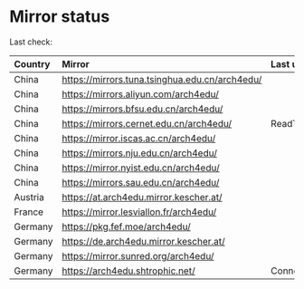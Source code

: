 <script src="./time.js"></script>
# Mirror status
Last check: <script type="text/javascript">localize(1754465526.8183753);</script>

|Country|Mirror|Last update|
|:------|:-----|:----------|
|China|https://mirrors.tuna.tsinghua.edu.cn/arch4edu/|<script type="text/javascript">localize(1754419977);</script>|
|China|https://mirrors.aliyun.com/arch4edu/|<script type="text/javascript">localize(1754419977);</script>|
|China|https://mirrors.bfsu.edu.cn/arch4edu/|<script type="text/javascript">localize(1754419977);</script>|
|China|https://mirrors.cernet.edu.cn/arch4edu/|ReadTimeout|
|China|https://mirror.iscas.ac.cn/arch4edu/|<script type="text/javascript">localize(1754419977);</script>|
|China|https://mirrors.nju.edu.cn/arch4edu/|<script type="text/javascript">localize(1754419977);</script>|
|China|https://mirror.nyist.edu.cn/arch4edu/|<script type="text/javascript">localize(1754419977);</script>|
|China|https://mirrors.sau.edu.cn/arch4edu/|<script type="text/javascript">localize(1754376915);</script>|
|Austria|https://at.arch4edu.mirror.kescher.at/|<script type="text/javascript">localize(1754419977);</script>|
|France|https://mirror.lesviallon.fr/arch4edu/|<script type="text/javascript">localize(1754419977);</script>|
|Germany|https://pkg.fef.moe/arch4edu/|<script type="text/javascript">localize(1754419977);</script>|
|Germany|https://de.arch4edu.mirror.kescher.at/|<script type="text/javascript">localize(1754419977);</script>|
|Germany|https://mirror.sunred.org/arch4edu/|<script type="text/javascript">localize(1754419977);</script>|
|Germany|https://arch4edu.shtrophic.net/|ConnectionError|

<script src="./tablefilter/tablefilter.js"></script>
<script src="./table.js"></script>